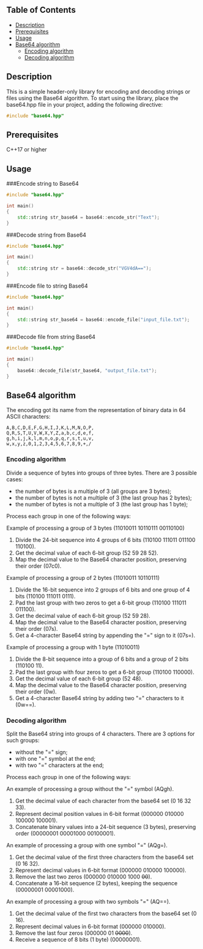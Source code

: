 ## Table of Contents
- [Description](#description)
- [Prerequisites](#prerequisites)
- [Usage](#usage)
- [Base64 algorithm](#base64_algorithm)
  - [Encoding algorithm](#encoding_algorithm)
  - [Decoding algorithm](#decoding_algorithm)

<a name="description"></a>
## Description
This is a simple header-only library for encoding and decoding strings or files using the Base64 algorithm.
To start using the library, place the base64.hpp file in your project, adding the following directive:
```c++
#include "base64.hpp"
```

<a name="prerequisites"></a>
## Prerequisites
C++17 or higher

## Usage
###Encode string to Base64
```c++
#include "base64.hpp"

int main()
{
    std::string str_base64 = base64::encode_str("Text");
}
```

###Decode string from Base64
```c++
#include "base64.hpp"

int main()
{
    std::string str = base64::decode_str("VGV4dA==");
}
```

###Encode file to string Base64
```c++
#include "base64.hpp"

int main()
{
    std::string str_base64 = base64::encode_file("input_file.txt");
}
```

###Decode file from string Base64
```c++
#include "base64.hpp"

int main()
{
    base64::decode_file(str_base64, "output_file.txt");
}
```

<a name="base64_algorithm"></a>
## Base64 algorithm
The encoding got its name from the representation of binary data in 64 ASCII characters:
```
A,B,C,D,E,F,G,H,I,J,K,L,M,N,O,P,
Q,R,S,T,U,V,W,X,Y,Z,a,b,c,d,e,f,
g,h,i,j,k,l,m,n,o,p,q,r,s,t,u,v,
w,x,y,z,0,1,2,3,4,5,6,7,8,9,+,/
```

<a name="encoding_algorithm"></a>
### Encoding algorithm
Divide a sequence of bytes into groups of three bytes. There are 3 possible cases:
- the number of bytes is a multiple of 3 (all groups are 3 bytes);
- the number of bytes is not a multiple of 3 (the last group has 2 bytes);
- the number of bytes is not a multiple of 3 (the last group has 1 byte);

Process each group in one of the following ways:

Example of processing a group of 3 bytes (11010011 10110111 00110100)
1) Divide the 24-bit sequence into 4 groups of 6 bits (110100 111011 011100 110100).
2) Get the decimal value of each 6-bit group (52 59 28 52).
3) Map the decimal value to the Base64 character position, preserving their order (07c0).

Example of processing a group of 2 bytes (11010011 10110111)
1) Divide the 16-bit sequence into 2 groups of 6 bits and one group of 4 bits (110100 111011 0111).
2) Pad the last group with two zeros to get a 6-bit group (110100 111011 011100).
3) Get the decimal value of each 6-bit group (52 59 28).
4) Map the decimal value to the Base64 character position, preserving their order (07s).
5) Get a 4-character Base64 string by appending the "=" sign to it (07s=).

Example of processing a group with 1 byte (11010011)
1) Divide the 8-bit sequence into a group of 6 bits and a group of 2 bits (110100 11).
2) Pad the last group with four zeros to get a 6-bit group (110100 110000).
3) Get the decimal value of each 6-bit group (52 48).
4) Map the decimal value to the Base64 character position, preserving their order (0w).
5) Get a 4-character Base64 string by adding two "=" characters to it (0w==).

<a name="decoding_algorithm"></a>
### Decoding algorithm
Split the Base64 string into groups of 4 characters. There are 3 options for such groups:
- without the "=" sign;
- with one "=" symbol at the end;
- with two "=" characters at the end;

Process each group in one of the following ways:

An example of processing a group without the "=" symbol (AQgh).
1) Get the decimal value of each character from the base64 set (0 16 32 33).
2) Represent decimal position values in 6-bit format (000000 010000 100000 100001).
3) Concatenate binary values into a 24-bit sequence (3 bytes), preserving order (00000001 00001000 00100001).

An example of processing a group with one symbol "=" (AQg=).
1) Get the decimal value of the first three characters from the base64 set (0 16 32).
2) Represent decimal values in 6-bit format (000000 010000 100000).
3) Remove the last two zeros (000000 010000 1000 ~~00~~).
4) Concatenate a 16-bit sequence (2 bytes), keeping the sequence (00000001 00001000).

An example of processing a group with two symbols "=" (AQ==).
1) Get the decimal value of the first two characters from the base64 set (0 16).
2) Represent decimal values in 6-bit format (000000 010000).
3) Remove the last four zeros (000000 01 ~~0000~~).
4) Receive a sequence of 8 bits (1 byte) (00000001).